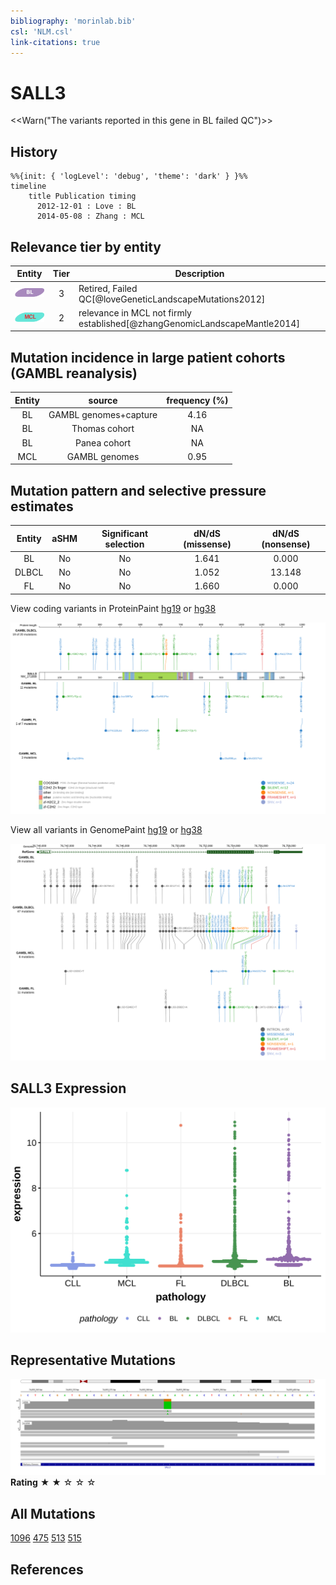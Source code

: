 ```yaml
---
bibliography: 'morinlab.bib'
csl: 'NLM.csl'
link-citations: true
---
```

# SALL3

<<Warn("The variants reported in this gene in BL failed QC")>>

## History
```mermaid
%%{init: { 'logLevel': 'debug', 'theme': 'dark' } }%%
timeline
    title Publication timing
      2012-12-01 : Love : BL
      2014-05-08 : Zhang : MCL
```

## Relevance tier by entity

|Entity|Tier|Description                            |
|:------:|:----:|---------------------------------------|
|![BL](images/icons/BL_tier2.png)    |3   |Retired, Failed QC[@loveGeneticLandscapeMutations2012]|
|![MCL](images/icons/MCL_tier2.png)   |2   |relevance in MCL not firmly established[@zhangGenomicLandscapeMantle2014]|

## Mutation incidence in large patient cohorts (GAMBL reanalysis)

|Entity|source               |frequency (%)|
|:------:|:---------------------:|:-------------:|
|BL    |GAMBL genomes+capture|4.16         |
|BL    |Thomas cohort        |  NA         |
|BL    |Panea cohort         |  NA         |
|MCL   |GAMBL genomes        |0.95         |

## Mutation pattern and selective pressure estimates

|Entity|aSHM|Significant selection|dN/dS (missense)|dN/dS (nonsense)|
|:------:|:----:|:---------------------:|:----------------:|:----------------:|
|BL    |No  |No                   |1.641           | 0.000          |
|DLBCL |No  |No                   |1.052           |13.148          |
|FL    |No  |No                   |1.660           | 0.000          |




View coding variants in ProteinPaint [hg19](https://morinlab.github.io/LLMPP/GAMBL/SALL3_protein.html)  or [hg38](https://morinlab.github.io/LLMPP/GAMBL/SALL3_protein_hg38.html)

![](images/proteinpaint/SALL3_NM_171999.svg)

View all variants in GenomePaint [hg19](https://morinlab.github.io/LLMPP/GAMBL/SALL3.html)  or [hg38](https://morinlab.github.io/LLMPP/GAMBL/SALL3_hg38.html)

![](images/proteinpaint/SALL3.svg)

## SALL3 Expression
![](images/gene_expression/SALL3_by_pathology.svg)
<!-- ORIGIN: loveGeneticLandscapeMutations2012 -->
<!-- MCL: zhangGenomicLandscapeMantle2014 -->
<!-- BL: loveGeneticLandscapeMutations2012 -->

## Representative Mutations

![](primary/Love_SALL3.svg)
**Rating**
&starf; &starf; &star; &star; &star;

## All Mutations

[1096](https://www.bcgsc.ca/downloads/morinlab/GAMBL/Love/1096_reports.html)
[475](https://www.bcgsc.ca/downloads/morinlab/GAMBL/Love/475_reports.html)
[513](https://www.bcgsc.ca/downloads/morinlab/GAMBL/Love/513_reports.html)
[515](https://www.bcgsc.ca/downloads/morinlab/GAMBL/Love/515_reports.html)

## References

